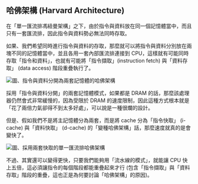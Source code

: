 ## 哈佛架構 (Harvard Architecture)

在「單一匯流排馮紐曼架構」之下，由於指令與資料放在同一個記憶體當中，而且只有一套匯流排，因此指令與資料勢必無法同時存取。

如果、我們希望同時進行指令與資料的存取，那麼就可以將指令與資料分別放在兩塊不同的記憶體當中，並且各用一套內部匯流排連接到 CPU，這樣就有可能同時存取「指令和資料」，也就有可能將「指令擷取」(instruction fetch) 與「資料存取」 (data access) 階段重疊執行了。

![圖、指令與資料分開為兩套記憶體的哈佛架構](../img/harvard2memory.jpg)

採用「指令與資料分開」的兩套記憶體模式，如果都是 DRAM 的話，那麼該處理器仍然會式非常緩慢的，因為受限於 DRAM 的速度限制，因此這種方式根本就是「花了兩倍力氣卻得不到太多好處」，可以說是一種很爛的設計。

但是、假如我們不是將主記憶體分為兩套，而是將 cache 分為「指令快取」 (i-cache) 與「資料快取」 (d-cache) 的「變種哈佛架構」話，那麼速度就真的是會變快了。

![圖、採用兩套快取的單一匯流排哈佛架構](../img/harvard2cache.jpg)

不過、其實還可以變得更快，只要我們能夠用「流水線的模式」，就能讓 CPU 快上五倍，這必須讓指令的每個階段都能重疊起來才行 (包含「指令擷取」與「資料存取」階段的重疊，這也正是為何要討論「哈佛架構」的原因)。

